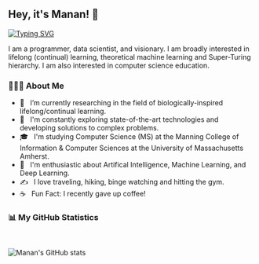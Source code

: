 ## Hey, it's Manan! 👋

[![Typing SVG](https://readme-typing-svg.demolab.com?font=Quattrocento+Sans&weight=700&size=26&pause=1000&width=435&lines=Software+Developer;Data+Scientist;AI%2FML+Researcher;Grad+Student+%40+UMass+Amherst)](https://git.io/typing-svg)

I am a programmer, data scientist, and visionary. I am broadly interested in lifelong (continual) learning, theoretical machine learning and Super-Turing hierarchy. I am also interested in computer science education.

### 👨🏻‍💻 About Me 

- 🔭 &nbsp; I’m currently researching in the field of biologically-inspired lifelong/continual learning.
- 🤔 &nbsp; I'm constantly exploring state-of-the-art technologies and developing solutions to complex problems.
- 🎓 &nbsp; I'm studying Computer Science (MS) at the Manning College of Information & Computer Sciences at the University of Massachusetts Amherst. 
- 🌱 &nbsp; I'm enthusiastic about Artifical Intelligence, Machine Learning, and Deep Learning.
- ✍️ &nbsp; I love traveling, hiking, binge watching and hitting the gym.
- ☕ &nbsp; Fun Fact: I recently gave up coffee! 

<!-- 
<h3>🛠 Tech Stack</h3>

- 💻 &nbsp; Python | Dart | Java | C++  
- 🌐 &nbsp; Android | flutter | HTML | CSS | JavaScript | Bootstrap 
- 🛢 &nbsp; MySQL | Firebase | Xampp
- 🔧 &nbsp; Android Studio | PyCharm | Visual Studio code | Eclipse | Git
- 🖥 &nbsp; Adobe Xd | Illustrator | Photoshop | OpenShot

-->

### 📊 My GitHub Statistics

<br>

![Manan's GitHub stats](https://github-readme-stats.vercel.app/api?username=manantalwar&show_icons=true&theme=radical&count_private=true)
</br>


<!-- 
<h3> 🤝🏻 Connect with Me </h3>

<p align="center">
&nbsp; <a href="https://twitter.com/_souvik_guria" target="_blank" rel="noopener noreferrer"><img src="https://img.icons8.com/plasticine/100/000000/twitter.png" width="50" /></a>  
&nbsp; <a href="https://www.instagram.com/the_caffeine__addict/" target="_blank" rel="noopener noreferrer"><img src="https://img.icons8.com/plasticine/100/000000/instagram-new.png" width="50" /></a>  
&nbsp; <a href="https://www.linkedin.com/in/souvik-guria-/" target="_blank" rel="noopener noreferrer"><img src="https://img.icons8.com/plasticine/100/000000/linkedin.png" width="50" /></a>
&nbsp; <a href="mailto:souvikguria98@gmail.com" target="_blank" rel="noopener noreferrer"><img src="https://img.icons8.com/plasticine/100/000000/gmail.png"  width="50" /></a>
</p>

-->
<!--
**manantalwar/manantalwar** is a ✨ _special_ ✨ repository because its `README.md` (this file) appears on your GitHub profile.

Here are some ideas to get you started:

- 🔭 I’m currently working on ...
- 🌱 I’m currently learning ...
- 👯 I’m looking to collaborate on ...
- 🤔 I’m looking for help with ...
- 💬 Ask me about ...
- 📫 How to reach me: ...
- 😄 Pronouns: ...
- ⚡ Fun fact: ...
-->

